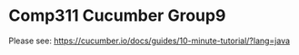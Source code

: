 # Comp311 Cucumber Group9

Please see: https://cucumber.io/docs/guides/10-minute-tutorial/?lang=java
